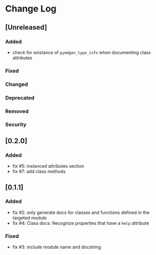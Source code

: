 # Change Log

## [Unreleased]
### Added

- check for existance of `pymdgen_type_info` when documenting class attributes

### Fixed
### Changed
### Deprecated
### Removed
### Security

## [0.2.0]

### Added

- fix #5: instanced attributes section
- fix #7: add class methods

## [0.1.1]

### Added

- fix #2: only generate docs for classes and functions defined in the targeted module
- fix #4: Class docs: Recognize properties that have a `help` attribute

### Fixed

- fix #3: include module name and docstring


